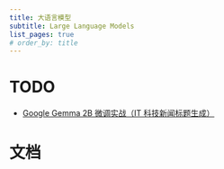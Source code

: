 ```yaml
---
title: 大语言模型
subtitle: Large Language Models
list_pages: true
# order_by: title
---
```


# TODO

* [Google Gemma 2B 微调实战（IT 科技新闻标题生成）](https://mp.weixin.qq.com/s/MX_7kiwhWzPd3REOc_KJaQ)

# 文档

